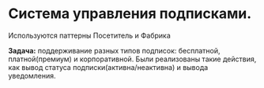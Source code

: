 # Система управления подписками.

Используются паттерны Посетитель и Фабрика

**Задача:** поддерживание разных типов подписок: бесплатной,
платной(премиум) и корпоративной. Были реализованы такие действия,
как вывод статуса подписки(активна/неактивна) и вывода уведомления.
